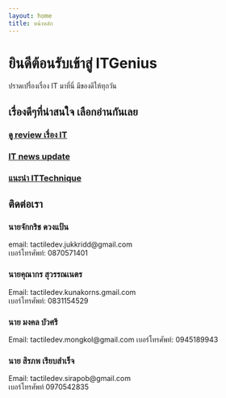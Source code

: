 ```yaml
---
layout: home
title: หน้าหลัก
---
```

<h1>ยินดีต้อนรับเข้าสู่ ITGenius</h1>
ปราดเปรื่องเรื่อง IT
มาที่นี่ มีของดีให้ทุกวัน
<h2>เรื่องดีๆที่น่าสนใจ เลือกอ่านกันเลย</h2>
<h3><a href="anaterPages/Review.html">ดู review เรื่อง IT</a></h3>
<h3><a href="anaterPages/update.html">IT news update</a></h3>
<h3><a href="anaterPages/ITTechnique.html">แนะนำ ITTechnique</a></h3>
<h2>ติดต่อเรา</h2>
<p>
<h3>นายจักกริช ดวงแป้น</h3>
email: tactiledev.jukkridd@gmail.com
<br>
เบอร์โทรศัพท์: 0870571401
</p>

<p>
<h3>นายคุณากร สุวรรณเนตร</h3>
Email: tactiledev.kunakorns.gmail.com
<br>
เบอร์โทรศัพท์: 0831154529
</p>

<p>
<h3>นาย มงคล บัวศรี</h3>
Email: tactiledev.mongkol@gmail.com
เบอร์โทรศัพท์: 0945189943
</p>

<p>
<h3>นาย สิรภพ เรียบสำเร็จ</h3>
Email: tactiledev.sirapob@gmail.com
<br>
เบอร์โทรศัพท์ 0970542835
</p>